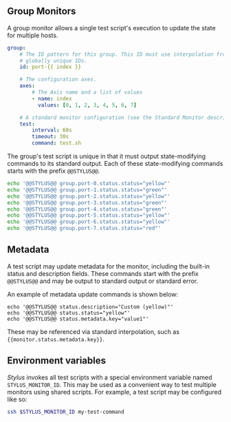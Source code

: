 ## Group Monitors

A group monitor allows a single test script's execution to update the state for multiple hosts. 

```yaml
group:
    # The ID pattern for this group. This ID must use interpolation from axis values to generate a set of
    # globally unique IDs. 
    id: port-{{ index }}

    # The configuration axes.
    axes:
        # The Axis name and a list of values
        - name: index
          values: [0, 1, 2, 3, 4, 5, 6, 7]

    # A standard monitor configuration (see the Standard Monitor description)
    test:
        interval: 60s
        timeout: 30s
        command: test.sh
```

The group's test script is unique in that it must output state-modifying commands to its standard output. Each
of these state-modifying commands starts with the prefix `@@STYLUS@@`.

```bash
echo '@@STYLUS@@ group.port-0.status.status="yellow"'
echo '@@STYLUS@@ group.port-1.status.status="green"'
echo '@@STYLUS@@ group.port-2.status.status="yellow"'
echo '@@STYLUS@@ group.port-3.status.status="green"'
echo '@@STYLUS@@ group.port-4.status.status="green"'
echo '@@STYLUS@@ group.port-5.status.status="yellow"'
echo '@@STYLUS@@ group.port-6.status.status="yellow"'
echo '@@STYLUS@@ group.port-7.status.status="red"'
```

## Metadata

A test script may update metadata for the monitor, including the built-in status and description fields. These commands start with the prefix `@@STYLUS@@` and may be output to standard output or standard error.

An example of metadata update commands is shown below:

```
echo '@@STYLUS@@ status.description="Custom (yellow)"'
echo '@@STYLUS@@ status.status="yellow"'
echo '@@STYLUS@@ status.metadata.key="value1"'
```

These may be referenced via standard interpolation, such as `{{monitor.status.metadata.key}}`.

## Environment variables

*Stylus* invokes all test scripts with a special environment variable named `STYLUS_MONITOR_ID`. This may be used
as a convenient way to test multiple monitors using shared scripts. For example, a test script may be configured 
like so:

```bash
ssh $STYLUS_MONITOR_ID my-test-command
```
